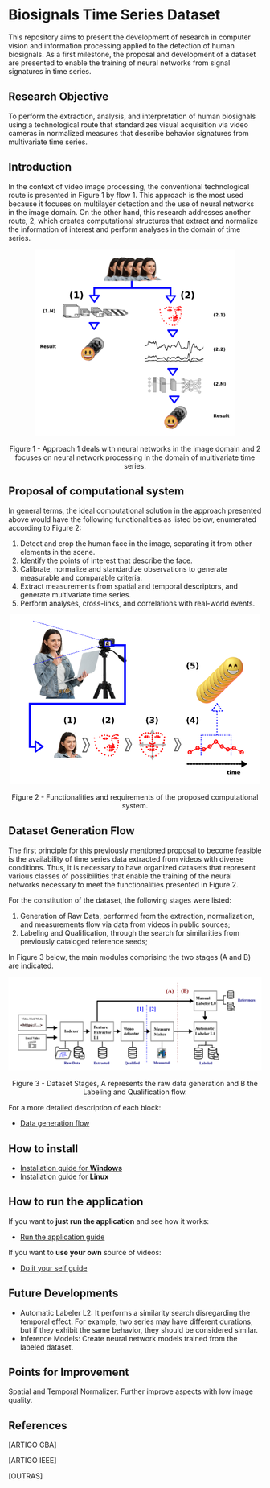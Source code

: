 # Biosignals Time Series Dataset

This repository aims to present the development of research in computer vision and information processing applied to the detection of human biosignals. As a first milestone, the proposal and development of a dataset are presented to enable the training of neural networks from signal signatures in time series.

## Research Objective

To perform the extraction, analysis, and interpretation of human biosignals using a technological route that standardizes visual acquisition via video cameras in normalized measures that describe behavior signatures from multivariate time series.

## Introduction

In the context of video image processing, the conventional technological route is presented in Figure 1 by flow 1. This approach is the most used because it focuses on multilayer detection and the use of neural networks in the image domain. On the other hand, this research addresses another route, 2, which creates computational structures that extract and normalize the information of interest and perform analyses in the domain of time series.

<div align="center">
  <img src="./images/README_imgs/rect7.png" alt="souza94" width="400"/>
  <p>Figure 1 - Approach 1 deals with neural networks in the image domain and 2 focuses on neural network processing in the domain of multivariate time series.</p>
</div>

## Proposal of computational system

In general terms, the ideal computational solution in the approach presented above would have the following functionalities as listed below, enumerated according to Figure 2:

1. Detect and crop the human face in the image, separating it from other elements in the scene.
2. Identify the points of interest that describe the face.
3. Calibrate, normalize and standardize observations to generate measurable and comparable criteria.
4. Extract measurements from spatial and temporal descriptors, and generate multivariate time series.
5. Perform analyses, cross-links, and correlations with real-world events.

<div align="center">
  <img src="./images/README_imgs/rect11.png" alt="souza1" width="500"/>
  <p>Figure 2 - Functionalities and requirements of the proposed computational system.</p>
</div>

## Dataset Generation Flow

The first principle for this previously mentioned proposal to become feasible is the availability of time series data extracted from videos with diverse conditions. Thus, it is necessary to have organized datasets that represent various classes of possibilities that enable the training of the neural networks necessary to meet the functionalities presented in Figure 2.

For the constitution of the dataset, the following stages were listed:

1. Generation of Raw Data, performed from the extraction, normalization, and measurements flow via data from videos in public sources;
2. Labeling and Qualification, through the search for similarities from previously cataloged reference seeds;

In Figure 3 below, the main modules comprising the two stages (A and B) are indicated.

<div align="center">
  <img src="./images/README_imgs/rect13.png" alt="souza2" width="650"/>
  <p>Figure 3 - Dataset Stages, A represents the raw data generation and B the Labeling and Qualification flow.</p>
</div>

For a more detailed description of each block:

- [Data generation flow](https://github.com/jomas007/biosignals-time-series-dataset/wiki/Blocks-Description)

## How to install

- [Installation guide for **Windows**](https://github.com/jomas007/biosignals-time-series-dataset/wiki/How-to-install#windows)
- [Installation guide for **Linux**](https://github.com/jomas007/biosignals-time-series-dataset/wiki/How-to-install#linux)

## How to run the application

If you want to **just run the application** and see how it works:

- [Run the application guide](https://github.com/jomas007/biosignals-time-series-dataset/wiki/How-to-use#Run-the-application)

If you want to **use your own** source of videos:

- [Do it your self guide](https://github.com/jomas007/biosignals-time-series-dataset/wiki/How-to-use#Do-it-your-self)

## Future Developments

- Automatic Labeler L2: It performs a similarity search disregarding the temporal effect. For example, two series may have different durations, but if they exhibit the same behavior, they should be considered similar.
- Inference Models: Create neural network models trained from the labeled dataset.

## Points for Improvement

Spatial and Temporal Normalizer: Further improve aspects with low image quality.

## References

[ARTIGO CBA]

[ARTIGO IEEE]

[OUTRAS]
